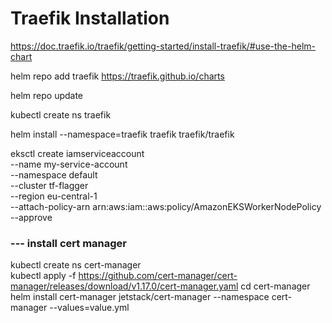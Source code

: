 # Traefik Installation

https://doc.traefik.io/traefik/getting-started/install-traefik/#use-the-helm-chart

helm repo add traefik https://traefik.github.io/charts

helm repo update

kubectl create ns traefik 

helm install --namespace=traefik traefik traefik/traefik


eksctl create iamserviceaccount \
  --name my-service-account \
  --namespace default \
  --cluster tf-flagger \
  --region eu-central-1 \
  --attach-policy-arn arn:aws:iam::aws:policy/AmazonEKSWorkerNodePolicy \
  --approve

### --- install cert manager

kubectl create ns cert-manager    
kubectl apply -f https://github.com/cert-manager/cert-manager/releases/download/v1.17.0/cert-manager.yaml
cd cert-manager 
helm install cert-manager jetstack/cert-manager --namespace cert-manager --values=value.yml